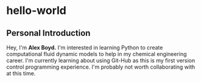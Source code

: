 # hello-world
## Personal Introduction
Hey, I'm **Alex Boyd.**
I'm interested in learning Python to create computational fluid dynamic models to help in my chemical engineering career.
I'm currently learning about using Git-Hub as this is my first version control programming experience.
I'm probably not worth collaborating with at this time.
